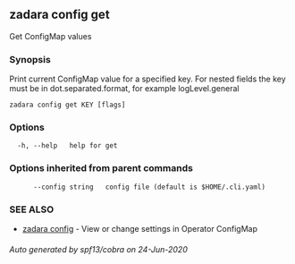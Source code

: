 ## zadara config get

Get ConfigMap values

### Synopsis

Print current ConfigMap value for a specified key. For nested fields the key must be in dot.separated.format, for example logLevel.general

```
zadara config get KEY [flags]
```

### Options

```
  -h, --help   help for get
```

### Options inherited from parent commands

```
      --config string   config file (default is $HOME/.cli.yaml)
```

### SEE ALSO

* [zadara config](zadara_config.md)	 - View or change settings in Operator ConfigMap

###### Auto generated by spf13/cobra on 24-Jun-2020
